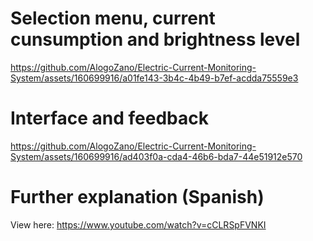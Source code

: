 # Selection menu, current cunsumption and brightness level



https://github.com/AlogoZano/Electric-Current-Monitoring-System/assets/160699916/a01fe143-3b4c-4b49-b7ef-acdda75559e3



# Interface and feedback



https://github.com/AlogoZano/Electric-Current-Monitoring-System/assets/160699916/ad403f0a-cda4-46b6-bda7-44e51912e570



# Further explanation (Spanish)
View here: https://www.youtube.com/watch?v=cCLRSpFVNKI
